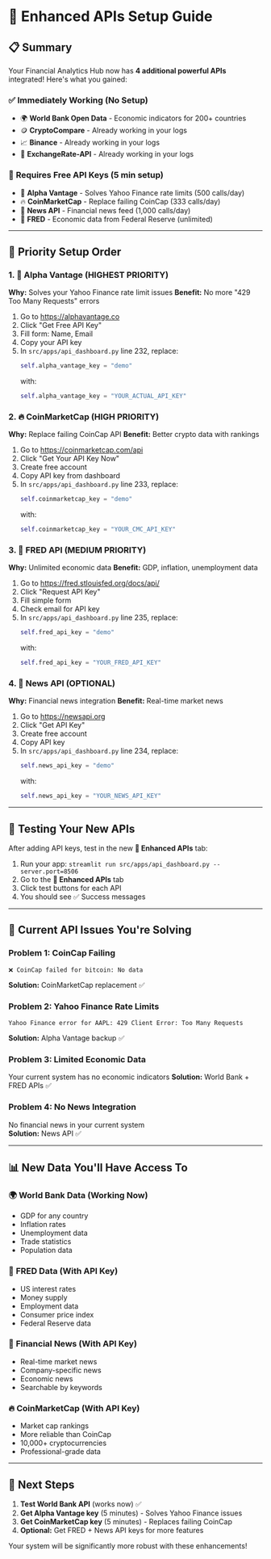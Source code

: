 # 🚀 Enhanced APIs Setup Guide

## 📋 Summary

Your Financial Analytics Hub now has **4 additional powerful APIs** integrated! Here's what you gained:

### ✅ **Immediately Working (No Setup)**
- 🌍 **World Bank Open Data** - Economic indicators for 200+ countries
- 🪙 **CryptoCompare** - Already working in your logs  
- 📈 **Binance** - Already working in your logs
- 💱 **ExchangeRate-API** - Already working in your logs

### 🔑 **Requires Free API Keys (5 min setup)**
- 🌟 **Alpha Vantage** - Solves Yahoo Finance rate limits (500 calls/day)
- 🔥 **CoinMarketCap** - Replace failing CoinCap (333 calls/day) 
- 📰 **News API** - Financial news feed (1,000 calls/day)
- 🏦 **FRED** - Economic data from Federal Reserve (unlimited)

---

## 🎯 **Priority Setup Order**

### **1. 🌟 Alpha Vantage** (HIGHEST PRIORITY)
**Why:** Solves your Yahoo Finance rate limit issues
**Benefit:** No more "429 Too Many Requests" errors

1. Go to https://alphavantage.co
2. Click "Get Free API Key"
3. Fill form: Name, Email
4. Copy your API key
5. In `src/apps/api_dashboard.py` line 232, replace:
   ```python
   self.alpha_vantage_key = "demo"
   ```
   with:
   ```python
   self.alpha_vantage_key = "YOUR_ACTUAL_API_KEY"
   ```

### **2. 🔥 CoinMarketCap** (HIGH PRIORITY)  
**Why:** Replace failing CoinCap API
**Benefit:** Better crypto data with rankings

1. Go to https://coinmarketcap.com/api
2. Click "Get Your API Key Now"
3. Create free account
4. Copy API key from dashboard
5. In `src/apps/api_dashboard.py` line 233, replace:
   ```python
   self.coinmarketcap_key = "demo"
   ```
   with:
   ```python
   self.coinmarketcap_key = "YOUR_CMC_API_KEY"
   ```

### **3. 🏦 FRED API** (MEDIUM PRIORITY)
**Why:** Unlimited economic data
**Benefit:** GDP, inflation, unemployment data

1. Go to https://fred.stlouisfed.org/docs/api/
2. Click "Request API Key"
3. Fill simple form
4. Check email for API key
5. In `src/apps/api_dashboard.py` line 235, replace:
   ```python
   self.fred_api_key = "demo"
   ```
   with:
   ```python
   self.fred_api_key = "YOUR_FRED_API_KEY"
   ```

### **4. 📰 News API** (OPTIONAL)
**Why:** Financial news integration
**Benefit:** Real-time market news

1. Go to https://newsapi.org
2. Click "Get API Key"
3. Create free account
4. Copy API key
5. In `src/apps/api_dashboard.py` line 234, replace:
   ```python
   self.news_api_key = "demo"
   ```
   with:
   ```python
   self.news_api_key = "YOUR_NEWS_API_KEY"
   ```

---

## 🧪 **Testing Your New APIs**

After adding API keys, test in the new **🌟 Enhanced APIs** tab:

1. Run your app: `streamlit run src/apps/api_dashboard.py --server.port=8506`
2. Go to the **🌟 Enhanced APIs** tab
3. Click test buttons for each API
4. You should see ✅ Success messages

---

## 🚨 **Current API Issues You're Solving**

### **Problem 1: CoinCap Failing**
```
❌ CoinCap failed for bitcoin: No data
```
**Solution:** CoinMarketCap replacement ✅

### **Problem 2: Yahoo Finance Rate Limits**  
```
Yahoo Finance error for AAPL: 429 Client Error: Too Many Requests
```
**Solution:** Alpha Vantage backup ✅

### **Problem 3: Limited Economic Data**
Your current system has no economic indicators
**Solution:** World Bank + FRED APIs ✅

### **Problem 4: No News Integration**
No financial news in your current system  
**Solution:** News API ✅

---

## 📊 **New Data You'll Have Access To**

### 🌍 **World Bank Data** (Working Now)
- GDP for any country
- Inflation rates  
- Unemployment data
- Trade statistics
- Population data

### 🏦 **FRED Data** (With API Key)
- US interest rates
- Money supply
- Employment data
- Consumer price index
- Federal Reserve data

### 📰 **Financial News** (With API Key)
- Real-time market news
- Company-specific news
- Economic news
- Searchable by keywords

### 🔥 **CoinMarketCap** (With API Key)
- Market cap rankings
- More reliable than CoinCap
- 10,000+ cryptocurrencies
- Professional-grade data

---

## 🎯 **Next Steps**

1. **Test World Bank API** (works now) ✅
2. **Get Alpha Vantage key** (5 minutes) - Solves Yahoo Finance issues
3. **Get CoinMarketCap key** (5 minutes) - Replaces failing CoinCap  
4. **Optional:** Get FRED + News API keys for more features

Your system will be significantly more robust with these enhancements! 